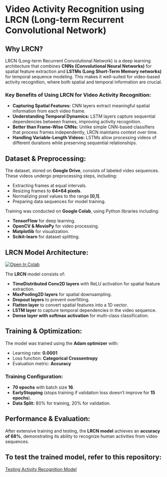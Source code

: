 # Video Activity Recognition using LRCN (Long-term Recurrent Convolutional Network)

## Why LRCN?
LRCN (Long-term Recurrent Convolutional Network) is a deep learning architecture that combines **CNNs (Convolutional Neural Networks)** for spatial feature extraction and **LSTMs (Long Short-Term Memory networks)** for temporal sequence modeling. This makes it well-suited for video-based activity recognition, where both spatial and temporal information are crucial.

### Key Benefits of Using LRCN for Video Activity Recognition:
- **Capturing Spatial Features:** CNN layers extract meaningful spatial information from each video frame.
- **Understanding Temporal Dynamics:** LSTM layers capture sequential dependencies between frames, improving activity recognition.
- **Better than Frame-Wise CNNs:** Unlike simple CNN-based classifiers that process frames independently, LRCN maintains context over time.
- **Handling Variable-Length Videos:** LSTMs allow processing videos of different durations while preserving sequential relationships.

## Dataset & Preprocessing:
The dataset, stored on **Google Drive**, consists of labeled video sequences. These videos undergo preprocessing steps, including:
- Extracting frames at equal intervals.
- Resizing frames to **64×64 pixels**.
- Normalizing pixel values to the range **[0,1]**.
- Preparing data sequences for model training.

Training was conducted on **Google Colab**, using Python libraries including:
- **TensorFlow** for deep learning.
- **OpenCV & MoviePy** for video processing.
- **Matplotlib** for visualization.
- **Scikit-learn** for dataset splitting.

## LRCN Model Architecture:
[![Open In Colab](https://colab.research.google.com/assets/colab-badge.svg)](https://colab.research.google.com/github/kanzabatool3002/Activity_Recognition_using_LRCN/blob/main/Activity_Recognition_Using__LRCN.ipynb)


The **LRCN** model consists of:
- **TimeDistributed Conv2D layers** with ReLU activation for spatial feature extraction.
- **MaxPooling2D layers** for spatial downsampling.
- **Dropout layers** to prevent overfitting.
- **Flatten layer** to convert spatial features into a 1D vector.
- **LSTM layer** to capture temporal dependencies in the video sequence.
- **Dense layer with softmax activation** for multi-class classification.


## Training & Optimization:
The model was trained using the **Adam optimizer** with:
- Learning rate: **0.0001**
- Loss function: **Categorical Crossentropy**
- Evaluation metric: **Accuracy**

### Training Configuration:
- **70 epochs** with batch size **16**.
- **EarlyStopping** (stops training if validation loss doesn’t improve for **15 epochs**).
- **Data Split:** 80% for training, 20% for validation.

## Performance & Evaluation:
After extensive training and testing, the **LRCN model** achieves an **accuracy of 68%**, demonstrating its ability to recognize human activities from video sequences.

## To test the trained model, refer to this repository:

[Testing Activity Recognition Model](https://github.com/kanzabatool3002/Activity_Recognition_Model_Testing.git)

